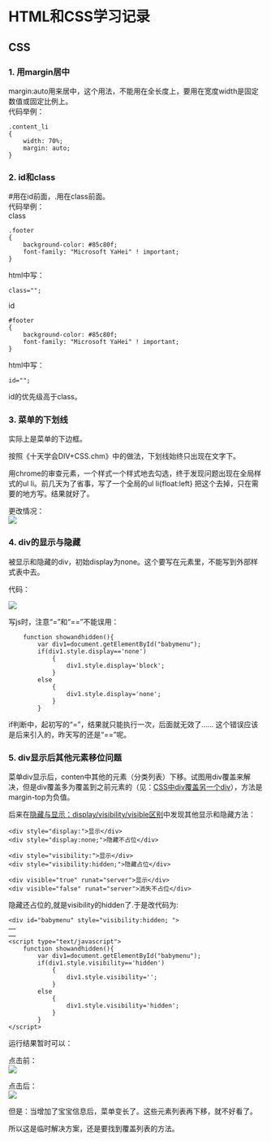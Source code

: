 # HTML和CSS学习记录  

## CSS  

### 1. 用margin居中
margin:auto用来居中，这个用法，不能用在全长度上，要用在宽度width是固定数值或固定比例上。   
代码举例：  

    .content_li
	{
		width: 70%;
		margin: auto;
	}

### 2. id和class	 
\#用在id前面，\.用在class前面。  
代码举例：  
class

    .footer
	{
		background-color: #85c80f;
		font-family: "Microsoft YaHei" ! important;
	}

html中写：  

    class="";

id

    #footer
	{
		background-color: #85c80f;
		font-family: "Microsoft YaHei" ! important;
	}

html中写：  

    id="";

id的优先级高于class。  

### 3. 菜单的下划线  
实际上是菜单的下边框。  

按照《十天学会DIV+CSS.chm》中的做法，下划线始终只出现在文字下。  

用chrome的审查元素，一个样式一个样式地去勾选，终于发现问题出现在全局样式的ul li。前几天为了省事，写了一个全局的ul li{float:left} 把这个去掉，只在需要的地方写。结果就好了。  

更改情况：  
![](http://7xotr7.com1.z0.glb.clouddn.com/16-1-14/92476318.jpg)   

### 4. div的显示与隐藏  

被显示和隐藏的div，初始display为none。这个要写在元素里，不能写到外部样式表中去。  

代码：  

![](http://7xotr7.com1.z0.glb.clouddn.com/16-1-15/20087293.jpg)  

写js时，注意“=”和“==”不能误用：  

    	function showandhidden(){ 
			var div1=document.getElementById("babymenu"); 
			if(div1.style.display=='none')
				{
					div1.style.display='block';
				}
			else
				{
					div1.style.display='none';
				} 
			}
if判断中，起初写的“=”，结果就只能执行一次，后面就无效了……  这个错误应该是后来引入的，昨天写的还是“==”呢。  

### 5. div显示后其他元素移位问题  

菜单div显示后，conten中其他的元素（分类列表）下移。试图用div覆盖来解决，但是div覆盖多为覆盖到之前元素的（见：[CSS中div覆盖另一个div](http://blog.csdn.net/jimmy609/article/details/7619464)），方法是margin-top为负值。  

后来在[隐藏与显示：display/visibility/visible区别](http://www.cnblogs.com/kandyvip/p/3210296.html)中发现其他显示和隐藏方法：  

	<div style="display:">显示</div>
	<div style="display:none;">隐藏不占位</div>
	
	<div style="visibility:">显示</div>
	<div style="visibility:hidden;">隐藏占位</div>
	
	<div visible="true" runat="server">显示</div>
	<div visible="false" runat="server">消失不占位</div>

隐藏还占位的,就是visibility的hidden了.于是改代码为:  

    <div id="babymenu" style="visibility:hidden; ">
	……
	……
    <script type="text/javascript"> 
		function showandhidden(){ 
			var div1=document.getElementById("babymenu"); 
			if(div1.style.visibility=='hidden')
				{
					div1.style.visibility='';
				}
			else
				{
					div1.style.visibility='hidden';
				} 
			}
	</script>  

运行结果暂时可以：  

点击前：  
![](http://7xotr7.com1.z0.glb.clouddn.com/16-1-15/93410722.jpg)  

点击后：  
![](http://7xotr7.com1.z0.glb.clouddn.com/16-1-15/41937062.jpg)  

但是：当增加了宝宝信息后，菜单变长了。这些元素列表再下移，就不好看了。  

所以这是临时解决方案，还是要找到覆盖列表的方法。  